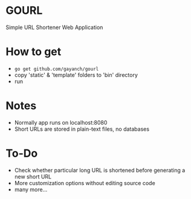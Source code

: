 # GOURL
 Simple URL Shortener Web Application

# How to get
* `go get github.com/gayanch/gourl`
* copy 'static' & 'template' folders to 'bin' directory
* run

# Notes
* Normally app runs on localhost:8080
* Short URLs are stored in plain-text files, no databases

# To-Do
* Check whether particular long URL is shortened before generating a new short URL
* More customization options without editing source code
* many more...
